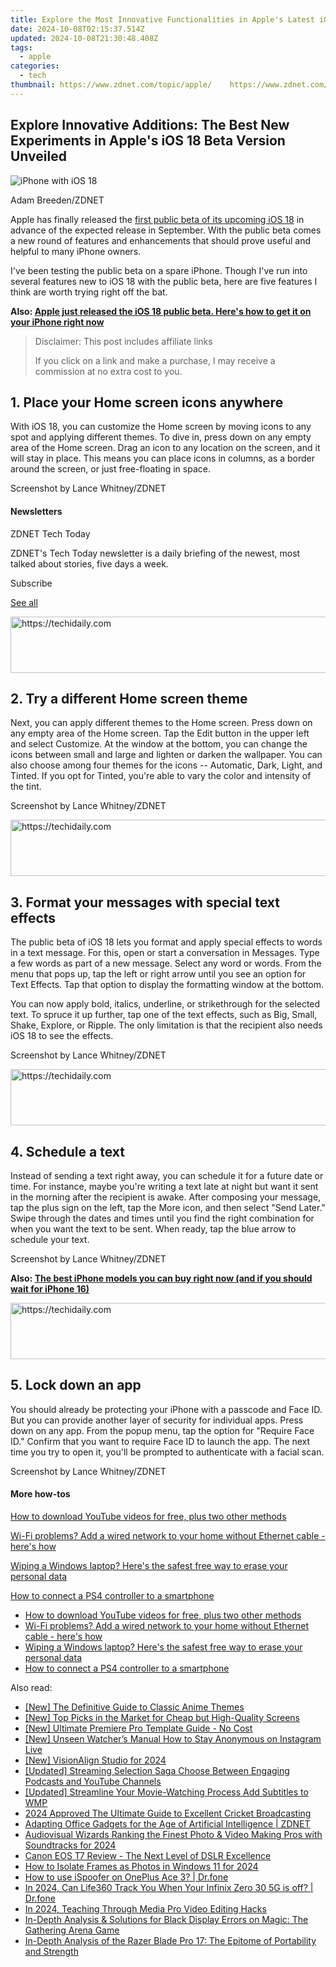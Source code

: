 ```yaml
---
title: Explore the Most Innovative Functionalities in Apple's Latest iOS 18 Public Test Version, According to ZDNet
date: 2024-10-08T02:15:37.514Z
updated: 2024-10-08T21:30:48.408Z
tags:
  - apple
categories:
  - tech
thumbnail: https://www.zdnet.com/topic/apple/    https://www.zdnet.com/a/img/resize/46c7295e91ae222990e8f0e85ddf41cfa86583e8/2024/06/07/7076e1b2-224b-41df-99dc-5bc30eaa2883/iphone-2.jpg?width=170&height=96&fit=crop&auto=webp
---
```


## Explore Innovative Additions: The Best New Experiments in Apple's iOS 18 Beta Version Unveiled

![iPhone with iOS 18](https://www.zdnet.com/a/img/resize/c772e96bc24a88a3a6b39d9fbb52d5c84f11c56a/2024/06/07/7076e1b2-224b-41df-99dc-5bc30eaa2883/iphone-2.jpg?auto=webp&width=1280)

Adam Breeden/ZDNET

Apple has finally released the [first public beta of its upcoming iOS 18](https://www.zdnet.com/article/apple-just-released-the-ios-18-public-beta-heres-how-to-get-it-on-your-iphone-right-now/) in advance of the expected release in September. With the public beta comes a new round of features and enhancements that should prove useful and helpful to many iPhone owners.

I've been testing the public beta on a spare iPhone. Though I've run into several features new to iOS 18 with the public beta, here are five features I think are worth trying right off the bat.

**Also: [Apple just released the iOS 18 public beta. Here's how to get it on your iPhone right now](https://www.zdnet.com/article/apple-just-released-the-ios-18-public-beta-heres-how-to-get-it-on-your-iphone-right-now/)**

>  Disclaimer: This post includes affiliate links
>
>  If you click on a link and make a purchase, I may receive a commission at no extra cost to you.
>

## 1\. Place your Home screen icons anywhere

With iOS 18, you can customize the Home screen by moving icons to any spot and applying different themes. To dive in, press down on any empty area of the Home screen. Drag an icon to any location on the screen, and it will stay in place. This means you can place icons in columns, as a border around the screen, or just free-floating in space.

Screenshot by Lance Whitney/ZDNET

#### Newsletters

ZDNET Tech Today

ZDNET's Tech Today newsletter is a daily briefing of the newest, most talked about stories, five days a week.

 Subscribe

[See all](https://www.zdnet.com/newsletters/)

<!-- affiliate ads begin -->
<a href="https://zebaoaffiliateprogram.pxf.io/c/5597632/2137973/21526" target="_top" id="2137973">
  <img src="//a.impactradius-go.com/display-ad/21526-2137973" border="0" alt="https://techidaily.com" width="728" height="90"/>
</a>
<img height="0" width="0" src="https://zebaoaffiliateprogram.pxf.io/i/5597632/2137973/21526" style="position:absolute;visibility:hidden;" border="0" />
<!-- affiliate ads end -->

## 2\. Try a different Home screen theme

Next, you can apply different themes to the Home screen. Press down on any empty area of the Home screen. Tap the Edit button in the upper left and select Customize. At the window at the bottom, you can change the icons between small and large and lighten or darken the wallpaper. You can also choose among four themes for the icons -- Automatic, Dark, Light, and Tinted. If you opt for Tinted, you're able to vary the color and intensity of the tint.

Screenshot by Lance Whitney/ZDNET

<!-- affiliate ads begin -->
<a href="https://aligracehair.sjv.io/c/5597632/1868499/19272" target="_top" id="1868499">
  <img src="//a.impactradius-go.com/display-ad/19272-1868499" border="0" alt="https://techidaily.com" width="728" height="90"/>
</a>
<img height="0" width="0" src="https://aligracehair.sjv.io/i/5597632/1868499/19272" style="position:absolute;visibility:hidden;" border="0" />
<!-- affiliate ads end -->

## 3\. Format your messages with special text effects

The public beta of iOS 18 lets you format and apply special effects to words in a text message. For this, open or start a conversation in Messages. Type a few words as part of a new message. Select any word or words. From the menu that pops up, tap the left or right arrow until you see an option for Text Effects. Tap that option to display the formatting window at the bottom.

You can now apply bold, italics, underline, or strikethrough for the selected text. To spruce it up further, tap one of the text effects, such as Big, Small, Shake, Explore, or Ripple. The only limitation is that the recipient also needs iOS 18 to see the effects.

Screenshot by Lance Whitney/ZDNET

<!-- affiliate ads begin -->
<a href="https://imp.i357552.net/c/5597632/994842/11832" target="_top" id="994842">
  <img src="//a.impactradius-go.com/display-ad/11832-994842" border="0" alt="https://techidaily.com" width="728" height="90"/>
</a>
<img height="0" width="0" src="https://imp.i357552.net/i/5597632/994842/11832" style="position:absolute;visibility:hidden;" border="0" />
<!-- affiliate ads end -->

## 4\. Schedule a text

Instead of sending a text right away, you can schedule it for a future date or time. For instance, maybe you're writing a text late at night but want it sent in the morning after the recipient is awake. After composing your message, tap the plus sign on the left, tap the More icon, and then select "Send Later." Swipe through the dates and times until you find the right combination for when you want the text to be sent. When ready, tap the blue arrow to schedule your text.

Screenshot by Lance Whitney/ZDNET

**Also: [The best iPhone models you can buy right now (and if you should wait for iPhone 16)](https://www.zdnet.com/article/best-iphone/)**

<!-- affiliate ads begin -->
<a href="https://unicoeye.pxf.io/c/5597632/2134493/18498" target="_top" id="2134493">
  <img src="//a.impactradius-go.com/display-ad/18498-2134493" border="0" alt="https://techidaily.com" width="728" height="90"/>
</a>
<img height="0" width="0" src="https://unicoeye.pxf.io/i/5597632/2134493/18498" style="position:absolute;visibility:hidden;" border="0" />
<!-- affiliate ads end -->

## 5\. Lock down an app

You should already be protecting your iPhone with a passcode and Face ID. But you can provide another layer of security for individual apps. Press down on any app. From the popup menu, tap the option for "Require Face ID." Confirm that you want to require Face ID to launch the app. The next time you try to open it, you'll be prompted to authenticate with a facial scan.

Screenshot by Lance Whitney/ZDNET

#### More how-tos

[How to download YouTube videos for free, plus two other methods](https://www.zdnet.com/article/how-to-download-youtube-videos-for-free-plus-two-other-methods/ "How to download YouTube videos for free, plus two other methods")

[Wi-Fi problems? Add a wired network to your home without Ethernet cable - here's how](https://www.zdnet.com/article/ditch-the-wi-fi-how-to-add-a-wired-network-to-your-home-without-ethernet-cable/ "Wi-Fi problems? Add a wired network to your home without Ethernet cable - here's how")

[Wiping a Windows laptop? Here's the safest free way to erase your personal data](https://www.zdnet.com/article/wiping-a-windows-laptop-heres-the-safest-free-way-to-erase-your-personal-data/ "Wiping a Windows laptop? Here's the safest free way to erase your personal data")

[How to connect a PS4 controller to a smartphone](https://www.zdnet.com/article/how-to-connect-a-ps4-controller-to-a-smartphone/ "How to connect a PS4 controller to a smartphone")

* [How to download YouTube videos for free, plus two other methods](https://www.zdnet.com/article/how-to-download-youtube-videos-for-free-plus-two-other-methods/ "How to download YouTube videos for free, plus two other methods")
* [Wi-Fi problems? Add a wired network to your home without Ethernet cable - here's how](https://www.zdnet.com/article/ditch-the-wi-fi-how-to-add-a-wired-network-to-your-home-without-ethernet-cable/ "Wi-Fi problems? Add a wired network to your home without Ethernet cable - here's how")
* [Wiping a Windows laptop? Here's the safest free way to erase your personal data](https://www.zdnet.com/article/wiping-a-windows-laptop-heres-the-safest-free-way-to-erase-your-personal-data/ "Wiping a Windows laptop? Here's the safest free way to erase your personal data")
* [How to connect a PS4 controller to a smartphone](https://www.zdnet.com/article/how-to-connect-a-ps4-controller-to-a-smartphone/ "How to connect a PS4 controller to a smartphone")

<ins class="adsbygoogle"
     style="display:block"
     data-ad-format="autorelaxed"
     data-ad-client="ca-pub-7571918770474297"
     data-ad-slot="1223367746"></ins>

<ins class="adsbygoogle"
     style="display:block"
     data-ad-client="ca-pub-7571918770474297"
     data-ad-slot="8358498916"
     data-ad-format="auto"
     data-full-width-responsive="true"></ins>

<span class="atpl-alsoreadstyle">Also read:</span>
<div><ul>
<li><a href="https://some-tips.techidaily.com/new-the-definitive-guide-to-classic-anime-themes/"><u>[New] The Definitive Guide to Classic Anime Themes</u></a></li>
<li><a href="https://some-tips.techidaily.com/new-top-picks-in-the-market-for-cheap-but-high-quality-screens/"><u>[New] Top Picks in the Market for Cheap but High-Quality Screens</u></a></li>
<li><a href="https://some-tips.techidaily.com/new-ultimate-premiere-pro-template-guide-no-cost/"><u>[New] Ultimate Premiere Pro Template Guide - No Cost</u></a></li>
<li><a href="https://some-tips.techidaily.com/new-unseen-watchers-manual-how-to-stay-anonymous-on-instagram-live/"><u>[New] Unseen Watcher’s Manual How to Stay Anonymous on Instagram Live</u></a></li>
<li><a href="https://youtube-docs.techidaily.com/isionalign-studio-for-2024/"><u>[New] VisionAlign Studio for 2024</u></a></li>
<li><a href="https://some-tips.techidaily.com/updated-streaming-selection-saga-choose-between-engaging-podcasts-and-youtube-channels/"><u>[Updated] Streaming Selection Saga Choose Between Engaging Podcasts and YouTube Channels</u></a></li>
<li><a href="https://some-tips.techidaily.com/updated-streamline-your-movie-watching-process-add-subtitles-to-wmp/"><u>[Updated] Streamline Your Movie-Watching Process Add Subtitles to WMP</u></a></li>
<li><a href="https://some-tips.techidaily.com/2024-approved-the-ultimate-guide-to-excellent-cricket-broadcasting/"><u>2024 Approved The Ultimate Guide to Excellent Cricket Broadcasting</u></a></li>
<li><a href="https://app-tips.techidaily.com/adapting-office-gadgets-for-the-age-of-artificial-intelligence-zdnet/"><u>Adapting Office Gadgets for the Age of Artificial Intelligence | ZDNET</u></a></li>
<li><a href="https://extra-resources.techidaily.com/audiovisual-wizards-ranking-the-finest-photo-and-video-making-pros-with-soundtracks-for-2024/"><u>Audiovisual Wizards Ranking the Finest Photo & Video Making Pros with Soundtracks for 2024</u></a></li>
<li><a href="https://buynow-info.techidaily.com/canon-eos-t7-review-the-next-level-of-dslr-excellence/"><u>Canon EOS T7 Review - The Next Level of DSLR Excellence</u></a></li>
<li><a href="https://some-techniques.techidaily.com/how-to-isolate-frames-as-photos-in-windows-11-for-2024/"><u>How to Isolate Frames as Photos in Windows 11 for 2024</u></a></li>
<li><a href="https://android-pokemon-go.techidaily.com/how-to-use-ispoofer-on-oneplus-ace-3-drfone-by-drfone-virtual-android/"><u>How to use iSpoofer on OnePlus Ace 3? | Dr.fone</u></a></li>
<li><a href="https://fake-location.techidaily.com/in-2024-can-life360-track-you-when-your-infinix-zero-30-5g-is-off-drfone-by-drfone-virtual-android/"><u>In 2024, Can Life360 Track You When Your Infinix Zero 30 5G is off? | Dr.fone</u></a></li>
<li><a href="https://some-tips.techidaily.com/in-2024-teaching-through-media-pro-video-editing-hacks/"><u>In 2024, Teaching Through Media Pro Video Editing Hacks</u></a></li>
<li><a href="https://program-issues.techidaily.com/in-depth-analysis-and-solutions-for-black-display-errors-on-magic-the-gathering-arena-game/"><u>In-Depth Analysis & Solutions for Black Display Errors on Magic: The Gathering Arena Game</u></a></li>
<li><a href="https://buynow-marvelous.techidaily.com/in-depth-analysis-of-the-razer-blade-pro-17-the-epitome-of-portability-and-strength/"><u>In-Depth Analysis of the Razer Blade Pro 17: The Epitome of Portability and Strength</u></a></li>
</ul></div>

